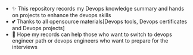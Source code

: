 - ✨ This repository records my Devops knowledge summary and hands on projects to enhance the devops skills
- 💕 Thanks to all opensource materials[Devops tools, Devops certificates and Devops projects]
- 👀 Hope my records can help those who want to switch to devops engineer path or devops engineers who want to prepare for the interviews
